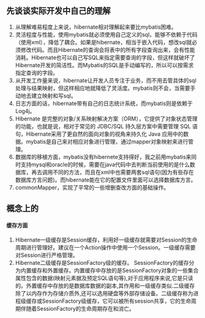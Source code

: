 ## 先谈谈实际开发中自己的理解
1. 从理解难易程度上来说，hibernate相对理解起来要比mybatis困难。
2. 灵活程度与性能，使用mybatis就必须使用自己定义的sql，能够不依赖于代码（使用xml），降低了耦合。如果是hibernate，相当于嵌入代码，想改sql就必须修改代码。而且Hibernate的查询会将表中的所有字段查询出来，会有性能消耗。Hibernate也可以自己写SQL来指定需要查询的字段，但这样就破坏了Hibernate开发的简洁性。而Mybatis的SQL是手动编写的，所以可以按需求指定查询的字段。
3. 从开发工作量来说，hibernate让开发人员专注于业务，而不用去管具体的sql处理与结果映射，但这样相应地就降低了灵活度。mybatis则不会，当需要手动地去建立映射和写sql。
4. 日志方面的话，hibernate带有自己的日志统计系统，而mybatis则是依赖于Log4j。
5. Hibernate 是完整的对象/关系映射解决方案（ORM），它提供了对象状态管理的功能，也就是说，相对于常见的 JDBC/SQL 持久层方案中需要管理 SQL 语句，Hibernate采用了更自然的面向对象的视角来持久化 Java 应用中的数据。mybatis是自己来对相应对象进行管理，通过mapper对象映射来进行管理。
6. 数据库的移植方面，mybatis没有hibernete支持得好，我之前用mybatis来同时支持mysql和oracle的时候，需要在java代码中去判断当前使用的是什么数据库，再去调用不同的方法，而且在xml中也需要两套sql语句(因为有些存在数据库方言问题)。而hibernate能在它的配置文件里面可以选择数据库方言。
7. commonMapper，实现了平常的一些增删查改方面的基础操作。

## 概念上的

#### 缓存方面
1. Hibernate一级缓存是Session缓存，利用好一级缓存就需要对Session的生命周期进行管理好。建议在一个Action操作中使用一个Session。一级缓存需要对Session进行严格管理。
2. Hibernate二级缓存是SessionFactory级的缓存。 SessionFactory的缓存分为内置缓存和外置缓存。内置缓存中存放的是SessionFactory对象的一些集合属性包含的数据(映射元素据及预定SQL语句等),对于应用程序来说,它是只读的。外置缓存中存放的是数据库数据的副本,其作用和一级缓存类似.二级缓存除了以内存作为存储介质外,还可以选用硬盘等外部存储设备。二级缓存称为进程级缓存或SessionFactory级缓存，它可以被所有session共享，它的生命周期伴随着SessionFactory的生命周期存在和消亡。